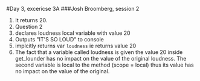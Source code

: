 #Day 3, excericse 3A
###Josh Broomberg, session 2

1. It returns 20.
2. Question 2
  1. declares loudness local variable with value 20
  2. Outputs "IT'S SO LOUD" to console
  3. implcitly returns var `loudness` ie returns value 20
3. The fact that a variable called loudness is given the value 20 inside get_lounder has no impact on the value of the original loudness. The second variable is local to the method (scope = local) thus its value has no impact on the value of the original. 